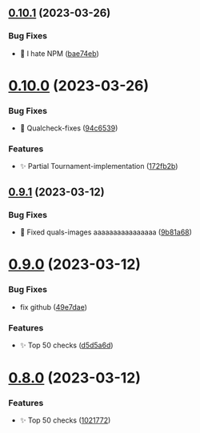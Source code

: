 ## [0.10.1](https://github.com/mgtourney/website/compare/v0.10.0...v0.10.1) (2023-03-26)


### Bug Fixes

* :bug: I hate NPM ([bae74eb](https://github.com/mgtourney/website/commit/bae74eb93ca650f4e29a0b8c4bbb55d3fd97094e))



# [0.10.0](https://github.com/mgtourney/website/compare/v0.9.1...v0.10.0) (2023-03-26)


### Bug Fixes

* :bug: Qualcheck-fixes ([94c6539](https://github.com/mgtourney/website/commit/94c653991df0c879dadf706a4a52be8371ac7bf9))


### Features

* :sparkles: Partial Tournament-implementation ([172fb2b](https://github.com/mgtourney/website/commit/172fb2b66a31f435e151bdf992a1099ae93db710))



## [0.9.1](https://github.com/mgtourney/website/compare/v0.9.0...v0.9.1) (2023-03-12)


### Bug Fixes

* :bug: Fixed quals-images aaaaaaaaaaaaaaaa ([9b81a68](https://github.com/mgtourney/website/commit/9b81a681291d4fbbe7c79dc8a85bcf4dde9e5a26))



# [0.9.0](https://github.com/mgtourney/website/compare/v0.8.0...v0.9.0) (2023-03-12)


### Bug Fixes

* fix github ([49e7dae](https://github.com/mgtourney/website/commit/49e7dae365b43ad4ac762aea39207a3b69c703f7))


### Features

* :sparkles: Top 50 checks ([d5d5a6d](https://github.com/mgtourney/website/commit/d5d5a6d0dc74d7409547cddff2815ab13c7a1997))



# [0.8.0](https://github.com/mgtourney/website/compare/v0.7.6...v0.8.0) (2023-03-12)


### Features

* :sparkles: Top 50 checks ([1021772](https://github.com/mgtourney/website/commit/1021772bbcf19b084881ac9d5762164a1d42ba74))



